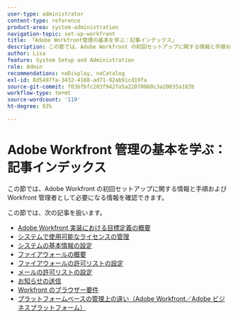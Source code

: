 ```yaml
---
user-type: administrator
content-type: reference
product-area: system-administration
navigation-topic: set-up-workfront
title: 「Adobe Workfront管理の基本を学ぶ：記事インデックス」
description: この節では、Adobe Workfront の初回セットアップに関する情報と手順および Workfront 管理者として必要になる情報を確認できます。
author: Lisa
feature: System Setup and Administration
role: Admin
recommendations: noDisplay, noCatalog
exl-id: 8d5497fa-3432-4188-ad71-92ab91cd19fa
source-git-commit: f036fbfc203f942fa5a22070860c3a20035a183b
workflow-type: tm+mt
source-wordcount: '119'
ht-degree: 93%

---
```


# Adobe Workfront 管理の基本を学ぶ：記事インデックス

<!--Audited: 12/2023-->

この節では、Adobe Workfront の初回セットアップに関する情報と手順および Workfront 管理者として必要になる情報を確認できます。

この節では、次の記事を扱います。

* [Adobe Workfront 実装における目標定義の概要](../../administration-and-setup/get-started-wf-administration/define-wf-goals-objectives.md)
* [システムで使用可能なライセンスの管理](../../administration-and-setup/get-started-wf-administration/manage-available-licenses-in-your-system.md)
* [システムの基本情報の設定](../../administration-and-setup/get-started-wf-administration/configure-basic-info.md)
* [ファイアウォールの概要](../../administration-and-setup/get-started-wf-administration/firewall-overview.md)
* [ファイアウォールの許可リストの設定](../../administration-and-setup/get-started-wf-administration/configure-your-firewall.md)
* [メールの許可リストの設定](../../administration-and-setup/get-started-wf-administration/configure-your-email-allowlist.md)
* [お知らせの送信](../../administration-and-setup/get-started-wf-administration/view-send-announcements.md)
* [Workfront のブラウザー要件](../../administration-and-setup/get-started-wf-administration/workfront-browser-requirements.md)
* [プラットフォームベースの管理上の違い（Adobe Workfront／Adobe ビジネスプラットフォーム）](../../administration-and-setup/get-started-wf-administration/actions-in-admin-console.md)
